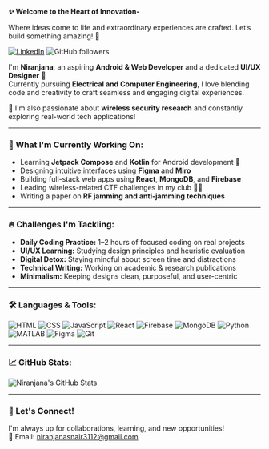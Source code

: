 **✨ Welcome to the Heart of Innovation-**

Where ideas come to life and extraordinary experiences are crafted. Let’s build something amazing! 🚀

[![LinkedIn](https://img.shields.io/badge/LinkedIn-blue?style=for-the-badge&logo=linkedin)](https://www.linkedin.com/in/niranjanasnair/)
![GitHub followers](https://img.shields.io/github/followers/niranjana-ec?label=Follow&style=social)



I'm **Niranjana**, an aspiring **Android & Web Developer** and a dedicated **UI/UX Designer** 🎨  
Currently pursuing **Electrical and Computer Engineering**, I love blending code and creativity to craft seamless and engaging digital experiences.  

🔬 I'm also passionate about **wireless security research** and constantly exploring real-world tech applications!

---

### 🌱 What I'm Currently Working On:
- Learning **Jetpack Compose** and **Kotlin** for Android development 📱  
- Designing intuitive interfaces using **Figma** and **Miro**  
- Building full-stack web apps using **React**, **MongoDB**, and **Firebase**  
- Leading wireless-related CTF challenges in my club 🔐📶  
- Writing a paper on **RF jamming and anti-jamming techniques**

---

### 🔥 Challenges I'm Tackling:
- **Daily Coding Practice:** 1–2 hours of focused coding on real projects  
- **UI/UX Learning:** Studying design principles and heuristic evaluation  
- **Digital Detox:** Staying mindful about screen time and distractions  
- **Technical Writing:** Working on academic & research publications  
- **Minimalism:** Keeping designs clean, purposeful, and user-centric

---

### 🛠️ Languages & Tools:
![HTML](https://img.shields.io/badge/-HTML5-E34F26?logo=html5&logoColor=white)
![CSS](https://img.shields.io/badge/-CSS3-1572B6?logo=css3)
![JavaScript](https://img.shields.io/badge/-JavaScript-F7DF1E?logo=javascript&logoColor=black)
![React](https://img.shields.io/badge/-React-61DAFB?logo=react&logoColor=black)
![Firebase](https://img.shields.io/badge/-Firebase-FFCA28?logo=firebase&logoColor=black)
![MongoDB](https://img.shields.io/badge/-MongoDB-47A248?logo=mongodb&logoColor=white)
![Python](https://img.shields.io/badge/-Python-3776AB?logo=python&logoColor=white)
![MATLAB](https://img.shields.io/badge/-MATLAB-0076A8?logo=mathworks&logoColor=white)
![Figma](https://img.shields.io/badge/-Figma-F24E1E?logo=figma&logoColor=white)
![Git](https://img.shields.io/badge/-Git-F05032?logo=git&logoColor=white)

---

### 📈 GitHub Stats:
![Niranjana's GitHub Stats](https://github-readme-stats.vercel.app/api?username=Niranjanasnair&show_icons=true&theme=dark)

---

### 🤝 Let's Connect!
I'm always up for collaborations, learning, and new opportunities!  
📧 Email: niranjanasnair3112@gmail.com 


